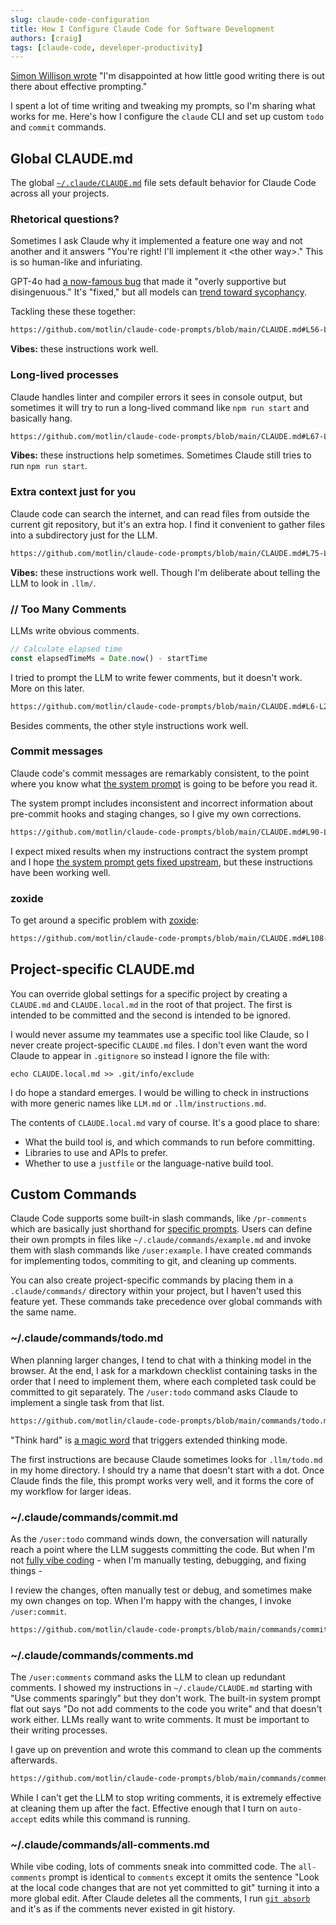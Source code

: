```yaml
---
slug: claude-code-configuration
title: How I Configure Claude Code for Software Development
authors: [craig]
tags: [claude-code, developer-productivity]
---
```


[Simon Willison wrote](https://simonwillison.net/2025/May/5/prompting/) "I'm disappointed at how little good writing there is out there about effective prompting."

I spent a lot of time writing and tweaking my prompts, so I'm sharing what works for me. Here's how I configure the `claude` CLI and set up custom `todo` and `commit` commands.

<!-- truncate -->

## Global CLAUDE.md

The global [`~/.claude/CLAUDE.md`](https://github.com/motlin/claude-code-prompts/blob/main/CLAUDE.md) file sets default behavior for Claude Code across all your projects.

### Rhetorical questions?

Sometimes I ask Claude why it implemented a feature one way and not another and it answers "You're right! I'll implement it \<the other way\>." This is so human-like and infuriating.

GPT-4o had [a now-famous bug](https://openai.com/index/sycophancy-in-gpt-4o/) that made it "overly supportive but disingenuous." It's "fixed," but all models can [trend toward sycophancy](https://www.anthropic.com/research/towards-understanding-sycophancy-in-language-models).

Tackling these these together:

```markdown reference
https://github.com/motlin/claude-code-prompts/blob/main/CLAUDE.md#L56-L65
```

**Vibes:** these instructions work well.

### Long-lived processes

Claude handles linter and compiler errors it sees in console output, but sometimes it will try to run a long-lived command like `npm run start` and basically hang.

```markdown reference
https://github.com/motlin/claude-code-prompts/blob/main/CLAUDE.md#L67-L73
```

**Vibes:** these instructions help sometimes. Sometimes Claude still tries to run `npm run start`.

### Extra context just for you

Claude code can search the internet, and can read files from outside the current git repository, but it's an extra hop. I find it convenient to gather files into a subdirectory just for the LLM.

```markdown reference
https://github.com/motlin/claude-code-prompts/blob/main/CLAUDE.md#L75-L89
```

**Vibes:** these instructions work well. Though I'm deliberate about telling the LLM to look in `.llm/`.

### // Too Many Comments

LLMs write obvious comments.

```typescript
// Calculate elapsed time
const elapsedTimeMs = Date.now() - startTime
```

I tried to prompt the LLM to write fewer comments, but it doesn't work. More on this later.

```markdown reference
https://github.com/motlin/claude-code-prompts/blob/main/CLAUDE.md#L6-L23
```

Besides comments, the other style instructions work well.

### Commit messages

Claude code's commit messages are remarkably consistent, to the point where you know what [the system prompt](https://gist.github.com/transitive-bullshit/487c9cb52c75a9701d312334ed53b20c#file-claude-code-prompts-js-L448-L462) is going to be before you read it.

The system prompt includes inconsistent and incorrect information about pre-commit hooks and staging changes, so I give my own corrections.

```markdown reference
https://github.com/motlin/claude-code-prompts/blob/main/CLAUDE.md#L90-L106
```

I expect mixed results when my instructions contract the system prompt and I hope [the system prompt gets fixed upstream](https://github.com/anthropics/claude-code/issues/1000), but these instructions have been working well.

### zoxide

To get around a specific problem with [zoxide](https://github.com/ajeetdsouza/zoxide#getting-started):

```markdown reference
https://github.com/motlin/claude-code-prompts/blob/main/CLAUDE.md#L108-L109
```

## Project-specific CLAUDE.md

You can override global settings for a specific project by creating a `CLAUDE.md` and `CLAUDE.local.md` in the root of that project. The first is intended to be committed and the second is intended to be ignored.

I would never assume my teammates use a specific tool like Claude, so I never create project-specific `CLAUDE.md` files. I don't even want the word Claude to appear in `.gitignore` so instead I ignore the file with:

```console
echo CLAUDE.local.md >> .git/info/exclude
```

I do hope a standard emerges. I would be willing to check in instructions with more generic names like `LLM.md` or `.llm/instructions.md`.

The contents of `CLAUDE.local.md` vary of course. It's a good place to share:

- What the build tool is, and which commands to run before committing.
- Libraries to use and APIs to prefer.
- Whether to use a `justfile` or the language-native build tool.

## Custom Commands

Claude Code supports some built-in slash commands, like `/pr-comments` which are basically just shorthand for [specific prompts](https://gist.github.com/transitive-bullshit/487c9cb52c75a9701d312334ed53b20c#file-claude-code-prompts-js-L591-L597). Users can define their own prompts in files like `~/.claude/commands/example.md` and invoke them with slash commands like `/user:example`. I have created commands for implementing todos, commiting to git, and cleaning up comments.

You can also create project-specific commands by placing them in a `.claude/commands/` directory within your project, but I haven't used this feature yet. These commands take precedence over global commands with the same name.

### ~/.claude/commands/todo.md

When planning larger changes, I tend to chat with a thinking model in the browser. At the end, I ask for a markdown checklist containing tasks in the order that I need to implement them, where each completed task could be committed to git separately. The `/user:todo` command asks Claude to implement a single task from that list.

```markdown reference
https://github.com/motlin/claude-code-prompts/blob/main/commands/todo.md#L1-L25
```

"Think hard" is [a magic word](https://simonwillison.net/2025/Apr/19/claude-code-best-practices/) that triggers extended thinking mode.

The first instructions are because Claude sometimes looks for `.llm/todo.md` in my home directory. I should try a name that doesn't start with a dot. Once Claude finds the file, this prompt works very well, and it forms the core of my workflow for larger ideas.

### ~/.claude/commands/commit.md

As the `/user:todo` command winds down, the conversation will naturally reach a point where the LLM suggests committing the code. But when I'm not [fully vibe coding](https://simonwillison.net/2025/Mar/19/vibe-coding/) - when I'm manually testing, debugging, and fixing things - 


 I review the changes, often manually test or debug, and sometimes make my own changes on top. When I'm happy with the changes, I invoke `/user:commit`.

```markdown reference
https://github.com/motlin/claude-code-prompts/blob/main/commands/commit.md#L24-L47
```

### ~/.claude/commands/comments.md

The `/user:comments` command asks the LLM to clean up redundant comments. I showed my instructions in `~/.claude/CLAUDE.md` starting with "Use comments sparingly" but they don't work. The built-in system prompt flat out says "Do not add comments to the code you write" and that doesn't work either. LLMs really want to write comments. It must be important to their writing processes.

I gave up on prevention and wrote this command to clean up the comments afterwards.

```markdown reference
https://github.com/motlin/claude-code-prompts/blob/main/commands/comments.md#L11-L21
```

While I can't get the LLM to stop writing comments, it is extremely effective at cleaning them up after the fact. Effective enough that I turn on `auto-accept` edits while this command is running.

### ~/.claude/commands/all-comments.md

While vibe coding, lots of comments sneak into committed code. The `all-comments` prompt is identical to `comments` except it omits the sentence "Look at the local code changes that are not yet committed to git" turning it into a more global edit. After Claude deletes all the comments, I run [`git absorb`](https://github.com/tummychow/git-absorb) and it's as if the comments never existed in git history.
